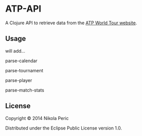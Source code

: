 # ATP-API

A Clojure API to retrieve data from the [ATP World Tour website](http://www.atpworldtour.com/).

## Usage

will add...

parse-calendar

parse-tournament

parse-player

parse-match-stats

## License

Copyright © 2014 Nikola Peric

Distributed under the Eclipse Public License version 1.0.

